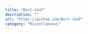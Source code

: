 ```yaml
---
title: "Bert-JanP"
description: ""
url: "https://github.com/Bert-JanP"
category: "Miscellaneous"
---
```

